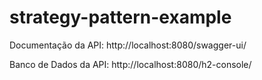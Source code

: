 # strategy-pattern-example

Documentação da API: http://localhost:8080/swagger-ui/

Banco de Dados da API: http://localhost:8080/h2-console/
